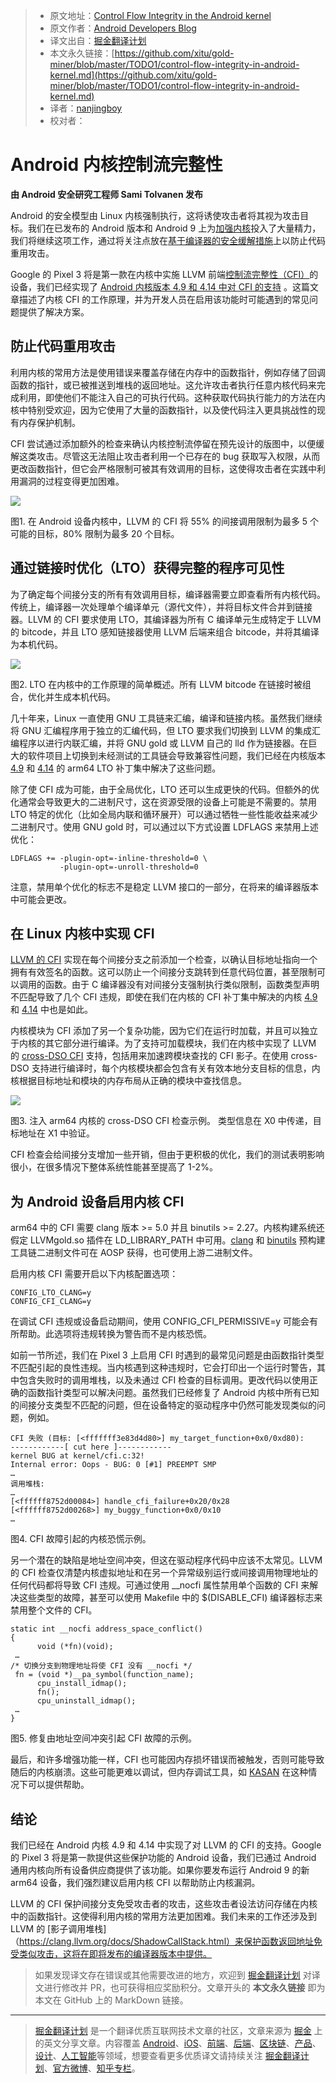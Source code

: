 > * 原文地址：[Control Flow Integrity in the Android kernel](https://android-developers.googleblog.com/2018/10/control-flow-integrity-in-android-kernel.html)
> * 原文作者：[Android Developers Blog](https://android-developers.googleblog.com)
> * 译文出自：[掘金翻译计划](https://github.com/xitu/gold-miner)
> * 本文永久链接：[https://github.com/xitu/gold-miner/blob/master/TODO1/control-flow-integrity-in-android-kernel.md](https://github.com/xitu/gold-miner/blob/master/TODO1/control-flow-integrity-in-android-kernel.md)
> * 译者：[nanjingboy](https://github.com/nanjingboy)
> * 校对者：

# Android 内核控制流完整性

**由 Android 安全研究工程师 Sami Tolvanen 发布**

Android 的安全模型由 Linux 内核强制执行，这将诱使攻击者将其视为攻击目标。我们在已发布的 Android 版本和 Android 9 上为[加强内核](https://android-developers.googleblog.com/2017/08/hardening-kernel-in-android-oreo.html)投入了大量精力，我们将继续这项工作，通过将关注点放在[基于编译器的安全缓解措施](https://android-developers.googleblog.com/2018/06/compiler-based-security-mitigations-in.html)上以防止代码重用攻击。

Google 的 Pixel 3 将是第一款在内核中实施 LLVM 前端[控制流完整性（CFI）](https://clang.llvm.org/docs/ControlFlowIntegrity.html)的设备，我们已经实现了 [Android 内核版本 4.9 和 4.14 中对 CFI 的支持](https://source.android.com/devices/tech/debug/kcfi) 。这篇文章描述了内核 CFI 的工作原理，并为开发人员在启用该功能时可能遇到的常见问题提供了解决方案。

## 防止代码重用攻击

利用内核的常用方法是使用错误来覆盖存储在内存中的函数指针，例如存储了回调函数的指针，或已被推送到堆栈的返回地址。这允许攻击者执行任意内核代码来完成利用，即使他们不能注入自己的可执行代码。这种获取代码执行能力的方法在内核中特别受欢迎，因为它使用了大量的函数指针，以及使代码注入更具挑战性的现有内存保护机制。

CFI 尝试通过添加额外的检查来确认内核控制流停留在预先设计的版图中，以便缓解这类攻击。尽管这无法阻止攻击者利用一个已存在的 bug 获取写入权限，从而更改函数指针，但它会严格限制可被其有效调用的目标，这使得攻击者在实践中利用漏洞的过程变得更加困难。

[![](https://1.bp.blogspot.com/-SAbAK7FpTNw/W700bhOfGuI/AAAAAAAAFz4/N6PNS6LDxN0-yRl-xwWdRQW4pyqKAcRwACLcBGAs/s1600/figure_cfi_effectivenessimage1.png)](https://1.bp.blogspot.com/-SAbAK7FpTNw/W700bhOfGuI/AAAAAAAAFz4/N6PNS6LDxN0-yRl-xwWdRQW4pyqKAcRwACLcBGAs/s1600/figure_cfi_effectivenessimage1.png)

图1. 在 Android 设备内核中，LLVM 的 CFI 将 55% 的间接调用限制为最多 5 个可能的目标，80% 限制为最多 20 个目标。

## 通过链接时优化（LTO）获得完整的程序可见性

为了确定每个间接分支的所有有效调用目标，编译器需要立即查看所有内核代码。传统上，编译器一次处理单个编译单元（源代文件），并将目标文件合并到链接器。LLVM 的 CFI 要求使用 LTO，其编译器为所有 C 编译单元生成特定于 LLVM 的 bitcode，并且 LTO 感知链接器使用 LLVM 后端来组合 bitcode，并将其编译为本机代码。

[![](https://3.bp.blogspot.com/-qyrtXmMXuVs/W700gB5yQOI/AAAAAAAAFz8/9Dm4v75Sl9oNEskKppbYap9AMbE7s2KWACLcBGAs/s1600/2_lto_overviewimage2.png)](https://3.bp.blogspot.com/-qyrtXmMXuVs/W700gB5yQOI/AAAAAAAAFz8/9Dm4v75Sl9oNEskKppbYap9AMbE7s2KWACLcBGAs/s1600/2_lto_overviewimage2.png)

图2. LTO 在内核中的工作原理的简单概述。所有 LLVM bitcode 在链接时被组合，优化并生成本机代码。

几十年来，Linux 一直使用 GNU 工具链来汇编，编译和链接内核。虽然我们继续将 GNU 汇编程序用于独立的汇编代码，但 LTO 要求我们切换到 LLVM 的集成汇编程序以进行内联汇编，并将 GNU gold 或 LLVM 自己的 lld 作为链接器。在巨大的软件项目上切换到未经测试的工具链会导致兼容性问题，我们已经在内核版本 [4.9](https://android-review.googlesource.com/q/topic:android-4.9-lto) 和 [4.14](https://android-review.googlesource.com/q/topic:android-4.14-lto) 的 arm64 LTO 补丁集中解决了这些问题。

除了使 CFI 成为可能，由于全局优化，LTO 还可以生成更快的代码。但额外的优化通常会导致更大的二进制尺寸，这在资源受限的设备上可能是不需要的。禁用 LTO 特定的优化（比如全局内联和循环展开）可以通过牺牲一些性能收益来减少二进制尺寸。使用 GNU gold 时，可以通过以下方式设置 LDFLAGS 来禁用上述优化：

```
LDFLAGS += -plugin-opt=-inline-threshold=0 \
           -plugin-opt=-unroll-threshold=0
```

注意，禁用单个优化的标志不是稳定 LLVM 接口的一部分，在将来的编译器版本中可能会更改。

## 在 Linux 内核中实现 CFI

[LLVM 的 CFI](https://clang.llvm.org/docs/ControlFlowIntegrity.html#indirect-function-call-checking) 实现在每个间接分支之前添加一个检查，以确认目标地址指向一个拥有有效签名的函数。这可以防止一个间接分支跳转到任意代码位置，甚至限制可以调用的函数。由于 C 编译器没有对间接分支强制执行类似限制，函数类型声明不匹配导致了几个 CFI 违规，即使在我们在内核的 CFI 补丁集中解决的内核 [4.9](https://android-review.googlesource.com/q/topic:android-4.9-cfi) 和 [4.14](https://android-review.googlesource.com/q/topic:android-4.14-cfi) 中也是如此。

内核模块为 CFI 添加了另一个复杂功能，因为它们在运行时加载，并且可以独立于内核的其它部分进行编译。为了支持可加载模块，我们在内核中实现了 LLVM 的 [cross-DSO CFI](https://clang.llvm.org/docs/ControlFlowIntegrity.html#shared-library-support) 支持，包括用来加速跨模块查找的 CFI 影子。在使用 cross-DSO 支持进行编译时，每个内核模块都会包含有关有效本地分支目标的信息，内核根据目标地址和模块的内存布局从正确的模块中查找信息。

[![](https://2.bp.blogspot.com/-Iee5TBAz8Yo/W700nNjYZkI/AAAAAAAAF0A/oPsRJJhs2qMb-jNv4RGd4a5K3h8W7B9ygCLcBGAs/s1600/3_cfi_checkimage3.png)](https://2.bp.blogspot.com/-Iee5TBAz8Yo/W700nNjYZkI/AAAAAAAAF0A/oPsRJJhs2qMb-jNv4RGd4a5K3h8W7B9ygCLcBGAs/s1600/3_cfi_checkimage3.png)

图3. 注入 arm64 内核的 cross-DSO CFI 检查示例。 类型信息在 X0 中传递，目标地址在 X1 中验证。

CFI 检查会给间接分支增加一些开销，但由于更积极的优化，我们的测试表明影响很小，在很多情况下整体系统性能甚至提高了 1-2%。

## 为 Android 设备启用内核 CFI

arm64 中的 CFI 需要 clang 版本 >= 5.0 并且 binutils >= 2.27。内核构建系统还假定 LLVMgold.so 插件在 LD_LIBRARY_PATH 中可用。[clang](https://android.googlesource.com/platform/prebuilts/clang/host/linux-x86/+/master) 和 [binutils](https://android.googlesource.com/platform/prebuilts/gcc/linux-x86/aarch64/aarch64-linux-android-4.9/+/master) 预构建工具链二进制文件可在 AOSP 获得，也可使用上游二进制文件。

启用内核 CFI 需要开启以下内核配置选项：

```
CONFIG_LTO_CLANG=y
CONFIG_CFI_CLANG=y
```

在调试 CFI 违规或设备启动期间，使用 CONFIG_CFI_PERMISSIVE=y 可能会有所帮助。此选项将违规转换为警告而不是内核恐慌。

如前一节所述，我们在 Pixel 3 上启用 CFI 时遇到的最常见问题是由函数指针类型不匹配引起的良性违规。当内核遇到这种违规时，它会打印出一个运行时警告，其中包含失败时的调用堆栈，以及未通过 CFI 检查的目标调用。更改代码以使用正确的函数指针类型可以解决问题。虽然我们已经修复了 Android 内核中所有已知的间接分支类型不匹配的问题，但在设备特定的驱动程序中仍然可能发现类似的问题，例如。

```
CFI 失败 (目标: [<fffffff3e83d4d80>] my_target_function+0x0/0xd80):
------------[ cut here ]------------
kernel BUG at kernel/cfi.c:32!
Internal error: Oops - BUG: 0 [#1] PREEMPT SMP
…
调用堆栈:
…
[<ffffff8752d00084>] handle_cfi_failure+0x20/0x28
[<ffffff8752d00268>] my_buggy_function+0x0/0x10
…
```

图4. CFI 故障引起的内核恐慌示例。

另一个潜在的缺陷是地址空间冲突，但这在驱动程序代码中应该不太常见。LLVM 的 CFI 检查仅清楚内核虚拟地址和在另一个异常级别运行或间接调用物理地址的任何代码都将导致 CFI 违规。可通过使用 __nocfi 属性禁用单个函数的 CFI 来解决这些类型的故障，甚至可以使用 Makefile 中的 $(DISABLE_CFI) 编译器标志来禁用整个文件的 CFI。

```
static int __nocfi address_space_conflict()
{
      void (*fn)(void);
 …
/* 切换分支到物理地址将使 CFI 没有 __nocfi */
 fn = (void *)__pa_symbol(function_name);
      cpu_install_idmap();
      fn();
      cpu_uninstall_idmap();
 …
}
```

图5. 修复由地址空间冲突引起 CFI 故障的示例。

最后，和许多增强功能一样，CFI 也可能因内存损坏错误而被触发，否则可能导致随后的内核崩溃。这些可能更难以调试，但内存调试工具，如 [KASAN](https://www.kernel.org/doc/html/v4.14/dev-tools/kasan.html) 在这种情况下可以提供帮助。

## 结论

我们已经在 Android 内核 4.9 和 4.14 中实现了对 LLVM 的 CFI 的支持。Google 的 Pixel 3 将是第一款提供这些保护功能的 Android 设备，我们已通过 Android 通用内核向所有设备供应商提供了该功能。如果你要发布运行 Android 9 的新 arm64 设备，我们强烈建议启用内核 CFI 以帮助防止内核漏洞。

LLVM 的 CFI 保护间接分支免受攻击者的攻击，这些攻击者设法访问存储在内核中的函数指针。这使得利用内核的常用方法更加困难。我们未来的工作还涉及到 LLVM 的 [影子调用堆栈]（https://clang.llvm.org/docs/ShadowCallStack.html）来保护函数返回地址免受类似攻击，这将在即将发布的编译器版本中提供。

> 如果发现译文存在错误或其他需要改进的地方，欢迎到 [掘金翻译计划](https://github.com/xitu/gold-miner) 对译文进行修改并 PR，也可获得相应奖励积分。文章开头的 **本文永久链接** 即为本文在 GitHub 上的 MarkDown 链接。


---

> [掘金翻译计划](https://github.com/xitu/gold-miner) 是一个翻译优质互联网技术文章的社区，文章来源为 [掘金](https://juejin.im) 上的英文分享文章。内容覆盖 [Android](https://github.com/xitu/gold-miner#android)、[iOS](https://github.com/xitu/gold-miner#ios)、[前端](https://github.com/xitu/gold-miner#前端)、[后端](https://github.com/xitu/gold-miner#后端)、[区块链](https://github.com/xitu/gold-miner#区块链)、[产品](https://github.com/xitu/gold-miner#产品)、[设计](https://github.com/xitu/gold-miner#设计)、[人工智能](https://github.com/xitu/gold-miner#人工智能)等领域，想要查看更多优质译文请持续关注 [掘金翻译计划](https://github.com/xitu/gold-miner)、[官方微博](http://weibo.com/juejinfanyi)、[知乎专栏](https://zhuanlan.zhihu.com/juejinfanyi)。
